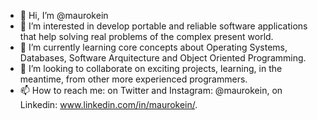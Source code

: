 - 👋 Hi, I’m @maurokein
- 👀 I’m interested in develop portable and reliable software applications that help solving real problems of the complex present world. 
- 🌱 I’m currently learning core concepts about Operating Systems, Databases, Software Arquitecture and Object Oriented Programming. 
- 💞️ I’m looking to collaborate on exciting projects, learning, in the meantime, from other more experienced programmers. 
- 📫 How to reach me: on Twitter and Instagram: @maurokein, on Linkedin: www.linkedin.com/in/maurokein/.

<!---
maurokein/maurokein is a ✨ special ✨ repository because its `README.md` (this file) appears on your GitHub profile.
You can click the Preview link to take a look at your changes.
--->
